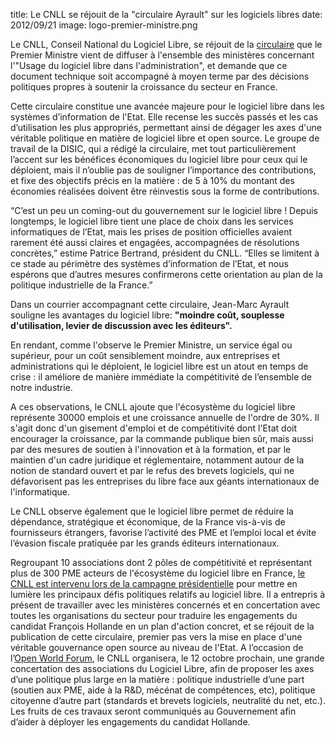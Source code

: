 title: Le CNLL se réjouit de la "circulaire Ayrault" sur les logiciels libres
date: 2012/09/21
image: logo-premier-ministre.png

Le CNLL, Conseil National du Logiciel Libre, se réjouit de la [circulaire](http://circulaire.legifrance.gouv.fr/pdf/2012/09/cir_35837.pdf)
que le Premier Ministre vient de diffuser à l'ensemble des
ministères concernant l'"Usage du logiciel libre dans
l'administration", et demande que ce document technique soit accompagné
à moyen terme par des décisions politiques propres à soutenir la
croissance du secteur en France.

Cette circulaire constitue une avancée majeure pour le logiciel libre
dans les systèmes d’information de l'Etat. Elle recense les succès
passés et les cas d’utilisation les plus appropriés, permettant ainsi de
dégager les axes d'une véritable politique en matière de logiciel libre
et open source. Le groupe de travail de la DISIC, qui a rédigé la
circulaire, met tout particulièrement l’accent sur les bénéfices
économiques du logiciel libre pour ceux qui le déploient, mais il
n’oublie pas de souligner l’importance des contributions, et fixe des
objectifs précis en la matière : de 5 à 10% du montant des économies
réalisées doivent être réinvestis sous la forme de contributions.

“C’est un peu un coming-out du gouvernement sur le logiciel libre !
Depuis longtemps, le logiciel libre tient une place de choix dans les
services informatiques de l’Etat, mais les prises de position
officielles avaient rarement été aussi claires et engagées, accompagnées
de résolutions concrètes,” estime Patrice Bertrand, président du CNLL.
“Elles se limitent à ce stade au périmètre des systèmes d’information de
l’Etat, et nous espérons que d’autres mesures confirmerons cette
orientation au plan de la politique industrielle de la France.”

Dans un courrier accompagnant cette circulaire, Jean-Marc Ayrault
souligne les avantages du logiciel libre: **"moindre coût, souplesse
d'utilisation, levier de discussion avec les éditeurs".**

En rendant, comme l'observe le Premier Ministre, un service égal ou
supérieur, pour un coût sensiblement moindre, aux entreprises et
administrations qui le déploient, le logiciel libre est un atout en
temps de crise : il améliore de manière immédiate la compétitivité de
l’ensemble de notre industrie.

A ces observations, le CNLL ajoute que l'écosystème du logiciel libre
représente 30000 emplois et une croissance annuelle de l'ordre de 30%.
Il s'agit donc d'un gisement d'emploi et de compétitivité dont l'Etat
doit encourager la croissance, par la commande publique bien sûr, mais
aussi par des mesures de soutien à l'innovation et à la formation, et
par le maintien d'un cadre juridique et réglementaire, notamment autour
de la notion de standard ouvert et par le refus des brevets logiciels,
qui ne défavorisent pas les entreprises du libre face aux géants
internationaux de l'informatique.

Le CNLL observe également que le logiciel libre permet de réduire la
dépendance, stratégique et économique, de la France vis-à-vis de
fournisseurs étrangers, favorise l’activité des PME et l’emploi local et
évite l’évasion fiscale pratiquée par les grands éditeurs
internationaux.

Regroupant 10 associations dont 2 pôles de compétitivité et représentant
plus de 300 PME acteurs de l'écosystème du logiciel libre en France, [le
CNLL est intervenu lors de la campagne
présidentielle](http://www.cnll.fr/news/francois-hollande-nicolas-sarkozy-leurs-positions-relativement-leconomie-du-logiciel-libre)
pour mettre en lumière les principaux défis politiques relatifs au
logiciel libre. Il a entrepris à présent de travailler avec les
ministères concernés et en concertation avec toutes les organisations du
secteur pour traduire les engagements du candidat François Hollande en
un plan d'action concret, et se réjouit de la publication de cette
circulaire, premier pas vers la mise en place d'une véritable
gouvernance open source au niveau de l'Etat. A l’occasion de l’[Open
World Forum](http://www.openworldforum.org/), le CNLL organisera, le 12
octobre prochain, une grande concertation des associations du Logiciel
Libre, afin de proposer les axes d’une politique plus large en la
matière : politique industrielle d’une part (soutien aux PME, aide à la
R&D, mécénat de compétences, etc), politique citoyenne d’autre part
(standards et brevets logiciels, neutralité du net, etc.). Les fruits de
ces travaux seront communiqués au Gouvernement afin d’aider à déployer
les engagements du candidat Hollande.
